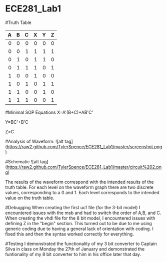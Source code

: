 ECE281_Lab1
===========

#Truth Table



|  A |  B  |  C  |  X  |  Y  |  Z  |
|--:|--: |--: |--:| --:| --:|
|  0 |  0  |  0  |   0 |   0 |   0 |
|  0 |  0  |  1  |   1 |   1 |   1 |
|  0 |  1  |  0  |   1 |   1 |   0 |
|  0 |   1 |  1  |   1 |   0 |   1 |
|  1 |  0  |  0  |   1 |   0 |   0 |
|  1 |  0  |  1  |   0 |   1 |   1 |
|  1 |  1  |  0  |   0 |   1 |   0 |
|  1 |  1  |  1  |   0 |   0 |   1 |

#Minimal SOP Equations
X=A'(B+C)+AB'C' 

Y=BC'+B'C

Z=C

#Analysis of Waveform:
![alt tag] (https://raw2.github.com/TylerSpence/ECE281_Lab1/master/screenshot.png)

#Schematic
![alt tag] (https://raw2.github.com/TylerSpence/ECE281_Lab1/master/circuit%202.png)

The results of the waveform correspond with the intended results of the truth table. For each level on the waveform graph there are two discrete values, corresponding to a 0 and 1. Each level corresponds to the intended value on the truth table.

#Debugging
When creating the first ucf file (for the 3-bit model) I encountered issues with the msb and had to switch the order of A,B, and C. 
When creating the vhdl file for the 8 bit model, I encountered issues with defining Z in the "begin" section. 
This turned out to be due to me using generic coding due to having a general lack of orientation with coding. I fixed this and then the syntax worked correctly for everything.

#Testing
I demonstrated the functionality of my 3 bit converter to Captain Silva in class on Monday the 27th of January and demonstrated the funtionality of my 8 bit converter to him in his office later that day. 
